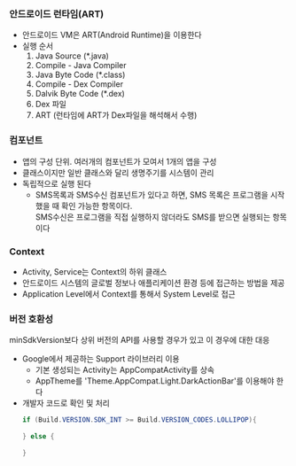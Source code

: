 ### 안드로이드 런타임(ART)
- 안드로이드 VM은 ART(Android Runtime)을 이용한다
- 실행 순서
   1. Java Source (*.java)
   2. Compile - Java Compiler
   3. Java Byte Code (*.class)
   4. Compile - Dex Compiler
   5. Dalvik Byte Code (*.dex)
   6. Dex 파일
   7. ART (런타임에 ART가 Dex파일을 해석해서 수행)

### 컴포넌트
- 앱의 구성 단위. 여러개의 컴포넌트가 모여서 1개의 앱을 구성
- 클래스이지만 일반 클래스와 달리 생명주기를 시스템이 관리
- 독립적으로 실행 된다
   - SMS목록과 SMS수신 컴포넌트가 있다고 하면, SMS 목록은 프로그램을 시작했을 때 확인 가능한 항목이다.<br>
   SMS수신은 프로그램을 직접 실행하지 않더라도 SMS를 받으면 실행되는 항목이다

### Context
- Activity, Service는 Context의 하위 클래스
- 안드로이드 시스템의 글로벌 정보나 애플리케이션 환경 등에 접근하는 방법을 제공
- Application Level에서 Context를 통해서 System Level로 접근

### 버전 호환성
minSdkVersion보다 상위 버전의 API를 사용할 경우가 있고 이 경우에 대한 대응
- Google에서 제공하는 Support 라이브러리 이용
   - 기본 생성되는 Activity는 AppCompatActivity를 상속
   - AppTheme를 'Theme.AppCompat.Light.DarkActionBar'를 이용해야 한다
- 개발자 코드로 확인 및 처리
   ```java
   if (Build.VERSION.SDK_INT >= Build.VERSION_CODES.LOLLIPOP){
            
   } else {
      
   }
   ```